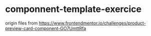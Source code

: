 # componnent-template-exercice
origin files from https://www.frontendmentor.io/challenges/product-preview-card-component-GO7UmttRfa
